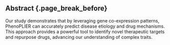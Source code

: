 ## Abstract {.page_break_before}

Our study demonstrates that by leveraging gene co-expression patterns, PhenoPLIER can accurately predict disease etiology and drug mechanisms.
This approach provides a powerful tool to identify novel therapeutic targets and repurpose drugs, advancing our understanding of complex traits.
